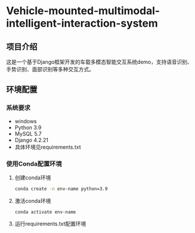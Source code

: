 # Vehicle-mounted-multimodal-intelligent-interaction-system

## 项目介绍
这是一个基于Django框架开发的车载多模态智能交互系统demo，支持语音识别、手势识别、面部识别等多种交互方式。


## 环境配置

### 系统要求
- windows
- Python 3.9
- MySQL 5.7
- Django 4.2.21
- 具体环境见requirements.txt

### 使用Conda配置环境
1. 创建conda环境
   ~~~bash
   conda create -n env-name python=3.9
   ~~~
2. 激活conda环境
   ~~~
   conda activate env-name
   ~~~
3. 运行requirements.txt配置环境
 
